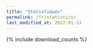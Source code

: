 ```yaml
---
title: "Statistiques"
permalink: /fr/statistics/
last_modified_at: 2022-01-13
---
```

{% include download_counts %}
